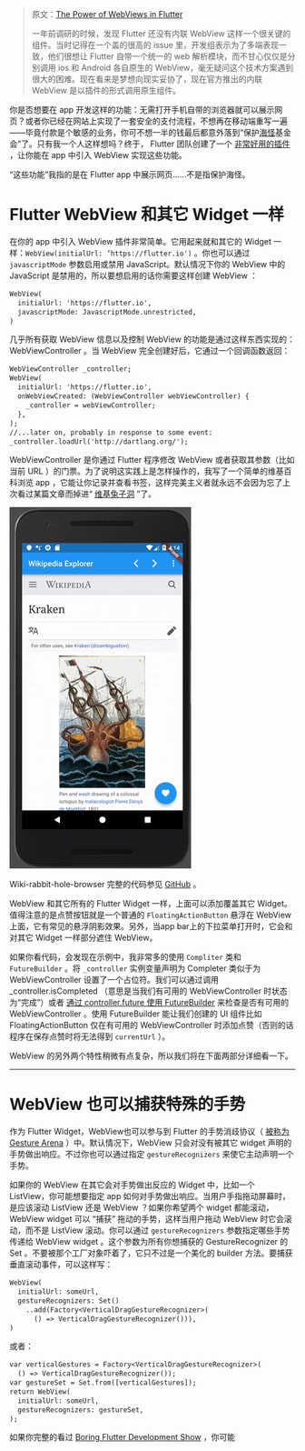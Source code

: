 > 原文：[The Power of WebViews in Flutter](https://medium.com/flutter/the-power-of-webviews-in-flutter-a56234b57df2) 
>
> 一年前调研的时候，发现 Flutter 还没有内联 WebView 这样一个很关键的组件。当时记得在一个盖的很高的 issue 里，开发组表示为了多端表现一致，他们很想让 Flutter 自带一个统一的 web 解析模块，而不甘心仅仅是分别调用 ios 和 Android 各自原生的 WebView，毫无疑问这个技术方案遇到很大的困难。现在看来是梦想向现实妥协了，现在官方推出的内联 WebView 是以插件的形式调用原生组件。

你是否想要在 app 开发这样的功能：无需打开手机自带的浏览器就可以展示网页？或者你已经在网站上实现了一套安全的支付流程，不想再在移动端重写一遍——毕竟付款是个敏感的业务，你可不想一半的钱最后都意外落到“保护[海怪](https://en.wikipedia.org/wiki/Kraken)基金会”了。只有我一个人这样想吗？终于， Flutter 团队创建了一个 [非常好用的插件](https://pub.dev/packages/webview_flutter) ，让你能在 app 中引入 WebView 实现这些功能。

“这些功能”我指的是在 Flutter app 中展示网页……不是指保护海怪。

# Flutter WebView 和其它 Widget 一样

在你的 app 中引入 WebView 插件非常简单。它用起来就和其它的 Widget 一样：`WebView(initialUrl: ‘https://flutter.io')` 。你也可以通过 `javascriptMode` 参数启用或禁用 JavaScript。默认情况下你的 WebView 中的 JavaScript 是禁用的，所以要想启用的话你需要这样创建 WebView ：

```
WebView(
  initialUrl: 'https://flutter.io',
  javascriptMode: JavascriptMode.unrestricted,
)
```

几乎所有获取 WebView 信息以及控制 WebView 的功能是通过这样东西实现的： WebViewController 。当 WebView 完全创建好后，它通过一个回调函数返回：

```
WebViewController _controller;
WebView(
  initialUrl: 'https://flutter.io',
  onWebViewCreated: (WebViewController webViewController) {
    _controller = webViewController;
  },
);
//...later on, probably in response to some event:
_controller.loadUrl('http://dartlang.org/');
```

WebViewController 是你通过 Flutter 程序修改 WebView 或者获取其参数（比如当前 URL ）的门票。为了说明这实践上是怎样操作的，我写了一个简单的维基百科浏览 app ，它能让你记录并查看书签，这样完美主义者就永远不会因为忘了上次看过某篇文章而掉进“ [维基兔子洞](https://en.wikipedia.org/wiki/Wiki_rabbit_hole) ”了。

![维基百科浏览 app ，通过 Flutter WebView 实现。可以点赞并收藏文章以便日后查看](1.gif)

Wiki-rabbit-hole-browser 完整的代码参见 [GitHub](https://github.com/efortuna/wiki_browser) 。

WebView 和其它所有的 Flutter Widget 一样，上面可以添加覆盖其它 Widget。值得注意的是点赞按钮就是一个普通的 `FloatingActionButton` 悬浮在 WebView 上面，它有常见的悬浮阴影效果。另外，当app bar上的下拉菜单打开时，它会和对其它 Widget 一样部分遮住 WebView。

如果你看代码，会发现在示例中，我非常多的使用 `Compliter` 类和 `FutureBuilder` 。将 `_controller` 实例变量声明为 Completer 类似于为 WebViewController 设置了一个占位符。我们可以通过调用 _controller.isCompleted （意思是当我们有可用的 WebViewController 时状态为“完成”）或者 [通过 controller.future 使用 FutureBuilder](https://github.com/efortuna/wiki_browser/blob/master/lib/main.dart#L40) 来检查是否有可用的 WebViewController 。使用 FutureBuilder 能让我们创建的 UI 组件比如 FloatingActionButton 仅在有可用的 WebViewController 时添加点赞（否则的话程序在保存点赞时将无法得到 `currentUrl` ）。

WebView 的另外两个特性稍微有点复杂，所以我们将在下面两部分详细看一下。

---

# WebView 也可以捕获特殊的手势

作为 Flutter Widget，WebView也可以参与到 Flutter 的手势消歧协议（ [被称为 Gesture Arena](https://flutter.dev/docs/development/ui/advanced/gestures#gesture-disambiguation) ）中。默认情况下，WebView 只会对没有被其它 widget 声明的手势做出响应。不过你也可以通过指定 `gestureRecognizers` 来使它主动声明一个手势。

如果你的 WebView 在其它会对手势做出反应的 Widget 中，比如一个 ListView，你可能想要指定 app 如何对手势做出响应。当用户手指拖动屏幕时，是应该滚动 ListView 还是 WebView ？如果你希望两个 widget 都能滚动，WebView widget 可以 “捕获” 拖动的手势，这样当用户拖动 WebView 时它会滚动，而不是 ListView 滚动。你可以通过 `gestureRecognizers` 参数指定哪些手势传递给 WebView widget 。这个参数为所有你想捕获的 GestureRecognizer 的 Set 。不要被那个工厂对象吓着了，它只不过是一个美化的 builder 方法。要捕获垂直滚动事件，可以这样写：

```
WebView(
  initialUrl: someUrl,
  gestureRecognizers: Set()
    ..add(Factory<VerticalDragGestureRecognizer>(
      () => VerticalDragGestureRecognizer())),
)
```

或者：

```
var verticalGestures = Factory<VerticalDragGestureRecognizer>(
  () => VerticalDragGestureRecognizer());
var gestureSet = Set.from([verticalGestures]);
return WebView(
  initialUrl: someUrl,
  gestureRecognizers: gestureSet,
);
```

如果你完整的看过 [Boring Flutter Development Show](https://www.youtube.com/playlist?list=PLOU2XLYxmsIK0r_D-zWcmJ1plIcDNnRkK) ，你可能